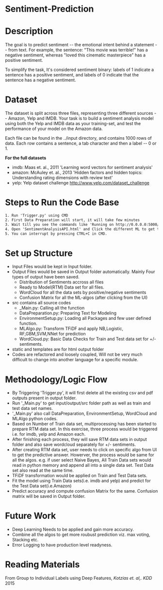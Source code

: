 Sentiment-Prediction
=======================

# Description

The goal is to predict sentiment -- the emotional intent behind a statement -- from text. 
For example, the sentence: "This movie was terrible!" has a negative sentiment, 
whereas "loved this cinematic masterpiece" has a positive sentiment.

To simplify the task, It's considered sentiment binary: labels of 1 indicate a sentence has a positive sentiment, and 
labels of 0 indicate that the sentence has a negative sentiment.

# Dataset

The dataset is split across three files, representing three different sources -- Amazon, Yelp and IMDB. 
Your task is to build a sentiment analysis model using both the Yelp and IMDB data as your training-set, 
and test the performance of your model on the Amazon data.

Each file can be found in the ../input directory, and contains 1000 rows of data. Each row contains a sentence, a tab character and then a label -- 0 or 1.


__For the full datasets__


* imdb: Maas et. al., 2011 'Learning word vectors for sentiment analysis'
* amazon: McAuley et. al., 2013 'Hidden factors and hidden topics: Understanding rating dimensions with review text'
* yelp: Yelp dataset challenge http://www.yelp.com/dataset_challenge

# Steps to Run the Code Base
```xml
1. Run 'Trigger.py' using CMD
2. First Data Preparation will start, it will take few minutes
3. Wait till you see the commands like 'Running on http://0.0.0.0:5000/ (Press CTRL+C to quit)'
4. Open 'SentimentAnalysisAPI.html' and Click the different ML to get the scores.
5. You can interrupt by pressing CTRL+C in CMD.
```

# Set up Structure

* Input Files would be kept in Input folder.
* Output Files would be saved in Output folder automatically.
	Mainly Four types of output have been saved.
	* Distribution of Sentiments accross all files
	* Ready to Model(RTM) Data set for all files.
	* WordCloud for all the data sets by positive/negative sentiments
	* Confusion Matrix for all the ML-algos (after clicking from the UI)
* src contains all source codes
	* _Main.py: Calling all the function
	* DataPreparation.py: Preparing Text for Modeling
	* EnvironmentSetup.py: Loading all Packages and few user defined function.
	* MLAlgo.py: Transform TFiDF and apply NB,Logistic, RF,GBM,SVM,NNet for prediction
	* WordCloud.py: Basic Data Checks for Train and Test data set for +/- sentiments.
* static and templates are for html output folder
* Codes are refactored and loosely coupled, Will not be very much difficult to change into another language for a specific module. 

# Methodology/Logic Flow

* By Triggering 'Trigger.py', it will first delete all the existing csv and pdf outputs present in output folder.
* Run '_Main.py' to get input/output/src folder path as well as train and test data set names.
* '_Main.py' also call DataPreparation, EnvironmentSetup, WordCloud and MLAlgo python codes.
* Based on Number of Train data set, multiprocessing has been started to prepare RTM data set. In this exercise, three process would be triggered i.e. for imdb, yelp and Amazon each.
* After finishing each process, they will save RTM data sets in output folder and also save wordcloud separately for +/- sentiments.
* After creating RTM data set, user needs to click on specific algo from UI to get the predictive answer. Howerver, the process would be same for all the algos.
	e.g. if user select Naive Bayes, All Train Data sets would read in python memory and append all into a single data set. Test Data set also read at the same time.
* TFiDF transformation would be applied on Train and Test Data sets.
* Fit the model using Train Data sets(i.e. imdb and yelp) and predict for the Test Data set(i.e.Amazon)
* Predict accuracy and compute confusion Matrix for the same. Confusion matrix will be saved in Output folder.
	
# Future Work

* Deep Learning Needs to be applied and gain more accuracy.
* Combine all the algos to get more roubust prediction viz. max voting, Stacking etc.
* Error Logging to have production level readyness.

# Reading Materials
  From Group to Individual Labels using Deep Features, _Kotzias et. al,. KDD_ 2015